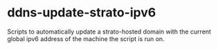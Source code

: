 # ddns-update-strato-ipv6
Scripts to automatically update a strato-hosted domain with the current global ipv6 address of the machine the script is run on.
